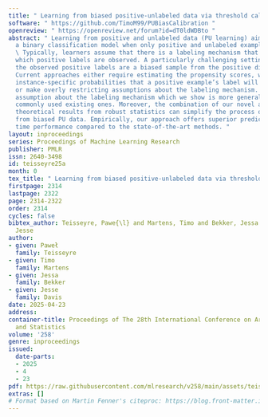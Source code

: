 ```yaml
---
title: " Learning from biased positive-unlabeled data via threshold calibration "
software: " https://github.com/TimoM99/PUBiasCalibration "
openreview: " https://openreview.net/forum?id=dT0ldWDBto "
abstract: " Learning from positive and unlabeled data (PU learning) aims to train
  a binary classification model when only positive and unlabeled examples are available.
  \ Typically, learners assume that there is a labeling mechanism that determines
  which positive labels are observed. A particularly challenging setting arises when
  the observed positive labels are a biased sample from the positive distribution.
  Current approaches either require estimating the propensity scores, which are the
  instance-specific probabilities that a positive example’s label will be observed,
  or make overly restricting assumptions about the labeling mechanism. We make a novel
  assumption about the labeling mechanism which we show is more general than several
  commonly used existing ones. Moreover, the combination of our novel assumption and
  theoretical results from robust statistics can simplify the process of learning
  from biased PU data. Empirically, our approach offers superior predictive and run
  time performance compared to the state-of-the-art methods. "
layout: inproceedings
series: Proceedings of Machine Learning Research
publisher: PMLR
issn: 2640-3498
id: teisseyre25a
month: 0
tex_title: " Learning from biased positive-unlabeled data via threshold calibration "
firstpage: 2314
lastpage: 2322
page: 2314-2322
order: 2314
cycles: false
bibtex_author: Teisseyre, Pawe{\l} and Martens, Timo and Bekker, Jessa and Davis,
  Jesse
author:
- given: Paweł
  family: Teisseyre
- given: Timo
  family: Martens
- given: Jessa
  family: Bekker
- given: Jesse
  family: Davis
date: 2025-04-23
address:
container-title: Proceedings of The 28th International Conference on Artificial Intelligence
  and Statistics
volume: '258'
genre: inproceedings
issued:
  date-parts:
  - 2025
  - 4
  - 23
pdf: https://raw.githubusercontent.com/mlresearch/v258/main/assets/teisseyre25a/teisseyre25a.pdf
extras: []
# Format based on Martin Fenner's citeproc: https://blog.front-matter.io/posts/citeproc-yaml-for-bibliographies/
---
```

